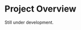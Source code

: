 Project Overview
================================================================================
Still under development.
